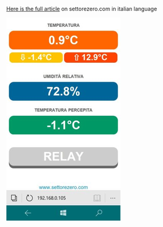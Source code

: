 [Here is the full article](http://www.settorezero.com/wordpress/termometro-wi-fi-con-indicazione-umidita-temperatura-percepita-e-controllo-rele-mediante-esp8266/) on settorezero.com in italian language

![application screenshot](https://github.com/Cyb3rn0id/ESP8266_experiments/blob/master/DHT22_and_Relay_demo/screenshot.jpg)
